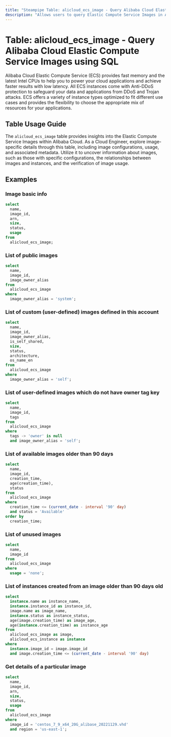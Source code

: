 ```yaml
---
title: "Steampipe Table: alicloud_ecs_image - Query Alibaba Cloud Elastic Compute Service Images using SQL"
description: "Allows users to query Elastic Compute Service Images in Alibaba Cloud, specifically the image details, providing insights into image configurations and usage."
---
```


# Table: alicloud_ecs_image - Query Alibaba Cloud Elastic Compute Service Images using SQL

Alibaba Cloud Elastic Compute Service (ECS) provides fast memory and the latest Intel CPUs to help you to power your cloud applications and achieve faster results with low latency. All ECS instances come with Anti-DDoS protection to safeguard your data and applications from DDoS and Trojan attacks. ECS offers a variety of instance types optimized to fit different use cases and provides the flexibility to choose the appropriate mix of resources for your applications.

## Table Usage Guide

The `alicloud_ecs_image` table provides insights into the Elastic Compute Service Images within Alibaba Cloud. As a Cloud Engineer, explore image-specific details through this table, including image configurations, usage, and associated metadata. Utilize it to uncover information about images, such as those with specific configurations, the relationships between images and instances, and the verification of image usage.

## Examples

### Image basic info

```sql
select
  name,
  image_id,
  arn,
  size,
  status,
  usage
from
  alicloud_ecs_image;
```

### List of public images

```sql
select
  name,
  image_id,
  image_owner_alias
from
  alicloud_ecs_image
where
  image_owner_alias = 'system';
```

### List of custom (user-defined) images defined in this account

```sql
select
  name,
  image_id,
  image_owner_alias,
  is_self_shared,
  size,
  status,
  architecture,
  os_name_en
from
  alicloud_ecs_image
where
  image_owner_alias = 'self';
```

### List of user-defined images which do not have owner tag key

```sql
select
  name,
  image_id,
  tags
from
  alicloud_ecs_image
where
  tags -> 'owner' is null
  and image_owner_alias = 'self';
```

### List of available images older than 90 days

```sql
select
  name,
  image_id,
  creation_time,
  age(creation_time),
  status
from
  alicloud_ecs_image
where
  creation_time <= (current_date - interval '90' day)
  and status = 'Available'
order by
  creation_time;
```

### List of unused images

```sql
select
  name,
  image_id
from
  alicloud_ecs_image
where
  usage = 'none';
```

### List of instances created from an image older than 90 days old

```sql
select
  instance.name as instance_name,
  instance.instance_id as instance_id,
  image.name as image_name,
  instance.status as instance_status,
  age(image.creation_time) as image_age,
  age(instance.creation_time) as instance_age
from
  alicloud_ecs_image as image,
  alicloud_ecs_instance as instance
where
  instance.image_id = image.image_id
  and image.creation_time <= (current_date - interval '90' day)
```

### Get details of a particular image

```sql
select
  name,
  image_id,
  arn,
  size,
  status,
  usage
from
  alicloud_ecs_image
where
  image_id = 'centos_7_9_x64_20G_alibase_20221129.vhd'
  and region = 'us-east-1';
```
